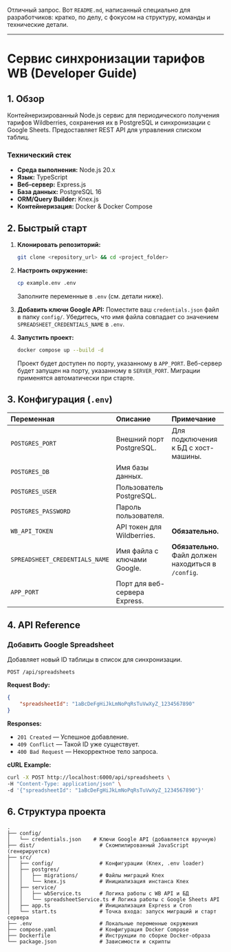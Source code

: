 Отличный запрос. Вот `README.md`, написанный специально для разработчиков: кратко, по делу, с фокусом на структуру, команды и технические детали.

---

# Сервис синхронизации тарифов WB (Developer Guide)

## 1. Обзор

Контейнеризированный Node.js сервис для периодического получения тарифов Wildberries, сохранения их в PostgreSQL и синхронизации с Google Sheets. Предоставляет REST API для управления списком таблиц.

### Технический стек

- **Среда выполнения:** Node.js 20.x
- **Язык:** TypeScript
- **Веб-сервер:** Express.js
- **База данных:** PostgreSQL 16
- **ORM/Query Builder:** Knex.js
- **Контейнеризация:** Docker & Docker Compose

## 2. Быстрый старт

1.  **Клонировать репозиторий:**
    ```bash
    git clone <repository_url> && cd <project_folder>
    ```
2.  **Настроить окружение:**

    ```bash
    cp example.env .env
    ```

    Заполните переменные в `.env` (см. детали ниже).

3.  **Добавить ключи Google API:**
    Поместите ваш `credentials.json` файл в папку `config/`. Убедитесь, что имя файла совпадает со значением `SPREADSHEET_CREDENTIALS_NAME` в `.env`.

4.  **Запустить проект:**
    ```bash
    docker compose up --build -d
    ```
    Проект будет доступен по порту, указанному в `APP_PORT`. Веб-сервер будет запущен на порту, указанному в `SERVER_PORT`. Миграции применятся автоматически при старте.

## 3. Конфигурация (`.env`)

| Переменная                     | Описание                      | Примечание                                           |
| :----------------------------- | :---------------------------- | :--------------------------------------------------- |
| `POSTGRES_PORT`                | Внешний порт PostgreSQL.      | Для подключения к БД с хост-машины.                  |
| `POSTGRES_DB`                  | Имя базы данных.              |                                                      |
| `POSTGRES_USER`                | Пользователь PostgreSQL.      |                                                      |
| `POSTGRES_PASSWORD`            | Пароль пользователя.          |                                                      |
| `WB_API_TOKEN`                 | API токен для Wildberries.    | **Обязательно.**                                     |
| `SPREADSHEET_CREDENTIALS_NAME` | Имя файла с ключами Google.   | **Обязательно.** Файл должен находиться в `/config`. |
| `APP_PORT`                     | Порт для веб-сервера Express. |                                                      |

## 4. API Reference

### Добавить Google Spreadsheet

Добавляет новый ID таблицы в список для синхронизации.

`POST /api/spreadsheets`

**Request Body:**

```json
{
    "spreadsheetId": "1aBcDeFgHiJkLmNoPqRsTuVwXyZ_1234567890"
}
```

**Responses:**

- `201 Created` — Успешное добавление.
- `409 Conflict` — Такой ID уже существует.
- `400 Bad Request` — Некорректное тело запроса.

**cURL Example:**

```bash
curl -X POST http://localhost:6000/api/spreadsheets \
-H "Content-Type: application/json" \
-d '{"spreadsheetId": "1aBcDeFgHiJkLmNoPqRsTuVwXyZ_1234567890"}'
```

## 6. Структура проекта

```
.
├── config/
│   └── credentials.json    # Ключи Google API (добавляется вручную)
├── dist/                     # Скомпилированный JavaScript (генерируется)
├── src/
│   ├── config/               # Конфигурации (Knex, .env loader)
│   ├── postgres/
│   │   ├── migrations/       # Файлы миграций Knex
│   │   └── knex.js           # Инициализация инстанса Knex
│   ├── service/
│   │   ├── wbService.ts      # Логика работы с WB API и БД
│   │   └── spreadsheetService.ts # Логика работы с Google Sheets API
│   ├── app.ts                # Инициализация Express и Cron
│   └── start.ts              # Точка входа: запуск миграций и старт сервера
├── .env                      # Локальные переменные окружения
├── compose.yaml              # Конфигурация Docker Compose
├── Dockerfile                # Инструкции по сборке Docker-образа
└── package.json              # Зависимости и скрипты
```
